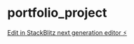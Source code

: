 # portfolio_project

[Edit in StackBlitz next generation editor ⚡️](https://stackblitz.com/~/github.com/IkmalSyafiq98/portfolio_project)
